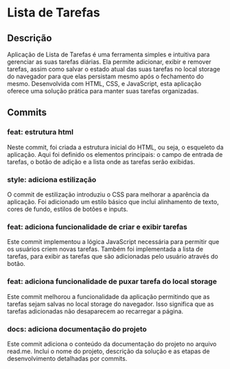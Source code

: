 # Lista de Tarefas

## Descrição

Aplicação de Lista de Tarefas é uma ferramenta simples e intuitiva para gerenciar as suas tarefas diárias. Ela permite adicionar, exibir e remover tarefas, assim como salvar o estado atual das suas tarefas no local storage do navegador para que elas persistam mesmo após o fechamento do mesmo. Desenvolvida com HTML, CSS, e JavaScript, esta aplicação oferece uma solução prática para manter suas tarefas organizadas.

## Commits

### feat: estrutura html

Neste commit, foi criada a estrutura inicial do HTML, ou seja, o esqueleto da aplicação. Aqui foi definido os elementos principais: o campo de entrada de tarefas, o botão de adição e a lista onde as tarefas serão exibidas.

### style: adiciona estilização

O commit de estilização introduziu o CSS para melhorar a aparência da aplicação. Foi adicionado um estilo básico que inclui alinhamento de texto, cores de fundo, estilos de botões e inputs.

### feat: adiciona funcionalidade de criar e exibir tarefas

Este commit implementou a lógica JavaScript necessária para permitir que os usuários criem novas tarefas. Também foi implementada a lista de tarefas, para exibir as tarefas que são adicionadas pelo usuário através do botão.

### feat: adiciona funcionalidade de puxar tarefa do local storage

Este commit melhorou a funcionalidade da aplicação permitindo que as tarefas sejam salvas no local storage do navegador. Isso significa que as tarefas adicionadas não desaparecem ao recarregar a página.

### docs: adiciona documentação do projeto

Este commit adiciona o conteúdo da documentação do projeto no arquivo read.me. Inclui o nome do projeto, descrição da solução e as etapas de desenvolvimento detalhadas por commits.
